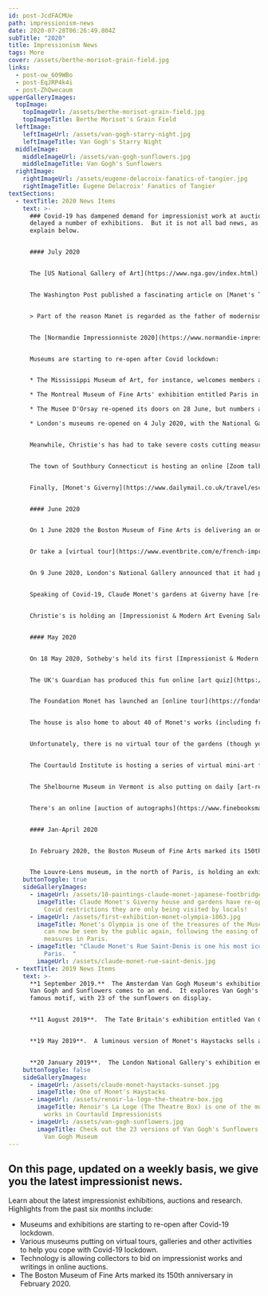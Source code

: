```yaml
---
id: post-JcdFACMUe
path: impressionism-news
date: 2020-07-28T06:26:49.804Z
subTitle: "2020"
title: Impressionism News
tags: More
cover: /assets/berthe-morisot-grain-field.jpg
links:
  - post-ow_609WBo
  - post-EqJRP4k4i
  - post-ZhQwecaum
upperGalleryImages:
  topImage:
    topImageUrl: /assets/berthe-morisot-grain-field.jpg
    topImageTitle: Berthe Morisot's Grain Field
  leftImage:
    leftImageUrl: /assets/van-gogh-starry-night.jpg
    leftImageTitle: Van Gogh's Starry Night
  middleImage:
    middleImageUrl: /assets/van-gogh-sunflowers.jpg
    middleImageTitle: Van Gogh's Sunflowers
  rightImage:
    rightImageUrl: /assets/eugene-delacroix-fanatics-of-tangier.jpg
    rightImageTitle: Eugene Delacroix' Fanatics of Tangier
textSections:
  - textTitle: 2020 News Items
    text: >-
      ### Covid-19 has dampened demand for impressionist work at auctions and
      delayed a number of exhibitions.  But it is not all bad news, as we
      explain below.


      #### July 2020


      The [US National Gallery of Art](https://www.nga.gov/index.html) in Washington re-opened on Monday 20 July, but requires face masks to be worn and social distancing.  It is the latest museum to re-open its doors following Covid shutdown.  Visitors can check out a [van Gogh](van-gogh-biography/) self-portrait, a version of Monet's Japanese Footbridge, Cezanne's The Peppermint Bottle and Manet's The Railway.  


      The Washington Post published a fascinating article on [Manet's The Dead Toreador](https://www.washingtonpost.com/graphics/2020/entertainment/edouard-manet-the-dead-toreador/) on 15 July 2020.  It includes the observation


      > Part of the reason Manet is regarded as the father of modernism is that his paintings uncovered fault lines that were fresh at the time but keep getting wider. “The Dead Toreador” is a fine example ... 


      The [Normandie Impressionniste 2020](https://www.normandie-impressionniste.fr/ "https\://www.normandie-impressionniste.fr/"), a festival of over 50 impressionist exhibitions, has now started and will run until 4 November 2020.  The exhibitions include Francois Depeaux, *The Man with 500 Paintings*, at the Rouen Fine Arts Museum featuring works by Monet, Renoir and Sisley.  The most famous painting on display is Monet's Rue St-Denis (pictured).  


      Museums are starting to re-open after Covid lockdown:


      * The Mississippi Museum of Art, for instance, welcomes members again from 1 July and the general public from 8 July (first responders and essential workers go free).  The Museum has also said that their *Van Gogh, Monet, Degas & Their Times* exhibition will re-open on 8 July (with its run extended until 10 January 2021. 

      * The Montreal Museum of Fine Arts' exhibition entitled Paris in the Days of Post-Impressionism opens on 4 July 2020.  Works by Monet, Morisot, Signac, Pissarro and Seurat are on display.

      * The Musee D'Orsay re-opened its doors on 28 June, but numbers are to be restricted to 3,000 per day and visitors are required to wear face masks.

      * London's museums re-opened on 4 July 2020, with the National Gallery offering priority access to members.  


      Meanwhile, Christie's has had to take severe costs cutting measures, merging its impressionism, modern and contemporary art departments into one.  And a battle regarding the Nazi-era sale of [Monet's Le Palais Ducal](https://www.theartnewspaper.com/news/heirs-battle-estate-over-usd30m-monet-painting-from-emden-collection-sold-during-nazi-era) (with an estimated value of $30 million) is due to be heard in the courts of New York in September 2020.  


      The town of Southbury Connecticut is hosting an online [Zoom talk on Claude Monet](https://www.southbury-ct.org/events-feed/?FeedID=5727) on 27 July 2020.  


      Finally, [Monet's Giverny](https://www.dailymail.co.uk/travel/escape/article-8498821/Hunspach-Alsace-winner-beautiful-village-France-competition.html) has come in 13th in a poll of the most beautiful villages in France.  


      #### June 2020


      On 1 June 2020 the Boston Museum of Fine Arts is delivering an online course for children in grades 1-5 entitled [Exploring Impressionism: The Art of Claude Monet](https://mfa.org/event/distance-learning/exploring-impressionism-the-art-of-claude-monet?event=62431).


      Or take a [virtual tour](https://www.eventbrite.com/e/french-impressionism-art-tour-at-the-national-gallery-of-art-washington-dc-tickets-109308235876?aff=erelexpmlt) of Washington's National Gallery of Art at 7pm on 26 June 2020 (tickets cost $15). 


      On 9 June 2020, London's National Gallery announced that it had purchased [The Drunkard, Zarauz](https://www.theguardian.com/artanddesign/2020/jun/09/national-gallery-buys-dazzling-joaquin-sorolla-painting) by Joaquín Sorolla, using funds left by a private donation.  The acquisition follows the National Gallery's hugely successful Sorolla exhibition held before Covid-19 lockdown started.  


      Speaking of Covid-19, Claude Monet's gardens at Giverny have [re-opened](https://uk.reuters.com/article/uk-health-coronavirus-france-monet/locals-savour-monets-gardens-without-the-crowds-idUKKBN23G2HP).  Locals are delighted: they can appreciate the gardens without the usual crowds!


      Christie's is holding an [Impressionist & Modern Art Evening Sale](https://www.sothebys.com/en/digital-catalogues/impressionist-modern-art-evening-sale) on **30 June**, but the title is a bit misleading.  The closest one gets to impressionism are works by Paul Signac and Pablo Picasso.


      #### May 2020


      On 18 May 2020, Sotheby's held its first [Impressionist & Modern Art Day Sale Online](https://www.sothebys.com/en/buy/auction/2020/impressionist-modern-art-day-sale-online).  The results for impressionist pieces often exceeded expectations.  Pissarro's Effect de Neige a Onsy sold for $560,000 (exceeding the top-end estimate of $350,000); Degas' Buste de Jeune Femme Presque Nue sold for $596,000 (estimate: $450,000); and Renoir's La Maison de la Poste sold for $200,000 (in the middle of its estimated range).  


      The UK's Guardian has produced this fun online [art quiz](https://www.theguardian.com/culture/2020/may/15/how-do-we-know-monet-painted-this-outdoors-the-great-british-art-quiz), including a question about Claude Monet.


      The Foundation Monet has launched an [online tour](https://fondation-monet.com/visite-virtuelle/) of Monet's House in Giverny.  Explore Monet's bedroom, his yellow kitchen adorned with Japanese art, and his blue-tiled kitchen.  


      The house is also home to about 40 of Monet's works (including from the Rouen Cathedral, Haystacks, Westminster Bridge, Houses of Parliament and Venice series) as well as works by other artists (Cezanne in particular).  


      Unfortunately, there is no virtual tour of the gardens (though you can check out some videos on The Foundation Monet's [vimeo channel](https://vimeo.com/fondationmonetgiverny)).  


      The Courtauld Institute is hosting a series of virtual mini-art festivals to help you get through lockdown.  [May 2020](https://www.eventbrite.co.uk/e/open-courtauld-hour-art-in-isolation-tickets-103139410754) sees evenings devoted to Women Artists, the Future of Art History and Art and Wellbeing.


      The Shelbourne Museum in Vermont is also putting on daily [art-related activities](https://shelburnemuseum.org/museum-from-home/ten-two-four-break-challenge/).


      There's an online [auction of autographs](https://www.finebooksmagazine.com/news/mao-marx-autographs-and-artifacts-offered-online-auction) and writings (you can bid until 13 May 2020), with lots including an 8-page letter written by Claude Monet to his second wife, Alice, in 1901.  It comments on the arrangements for Queen Victoria's funeral and Monet's meeting with writer Henry James.


      #### Jan-April 2020


      In February 2020, the Boston Museum of Fine Arts marked its 150th anniversary.  It selected 15 key works for the occasion, including one of Monet's Haystacks (or Grainstacks).


      The Louvre-Lens museum, in the north of Paris, is holding an exhibition entitled [Black Suns](https://www.louvrelens.fr/en/exhibition/noir/).  It explores artists' use of the colour black.  Edouard Manet, who unlike many of the impressionists loved using this colour, features heavily.  The exhibition runs until 25 January 2021.
    buttonToggle: true
    sideGalleryImages:
      - imageUrl: /assets/10-paintings-claude-monet-japanese-footbridge.jpg
        imageTitle: Claude Monet's Giverny house and gardens have re-opened.  But with
          Covid restrictions they are only being visited by locals!
      - imageUrl: /assets/first-exhibition-monet-olympia-1863.jpg
        imageTitle: Monet's Olympia is one of the treasures of the Musee d'Orsay.  It
          can now be seen by the public again, following the easing of Covid
          measures in Paris.
      - imageTitle: "Claude Monet's Rue Saint-Denis is one his most iconic works of
          Paris.  "
        imageUrl: /assets/claude-monet-rue-saint-denis.jpg
  - textTitle: 2019 News Items
    text: >-
      **1 September 2019.**  The Amsterdam Van Gogh Museum's exhibition entitled
      Van Gogh and Sunflowers comes to an end.  It explores Van Gogh's most
      famous motif, with 23 of the sunflowers on display.  


      **11 August 2019**.  The Tate Britain's exhibition entitled Van Gogh and Britain comes to an end; it explores Van Gogh's three-year stay in London in his early 20s, including the haunting Visitors Exercising (painted in 1890 but depicting the Newgate jail seen by Van Gogh decades earlier).  


      **19 May 2019**.  A luminous version of Monet's Haystacks sells at Christie's  New York for a record $97m ($110.7m with fees).


      **20 January 2019**.  The London National Gallery's exhibition entitled Courtauld Impressionists: from Manet to Cezanne comes to an end.  This show includes forty of the Courtauld gallery's most impressive masterpieces (which are able to be shown because the Courtauld is undergoing a major renovation project).  My favourite work on display is Renoir's La Loge (The Theatre Box).
    buttonToggle: false
    sideGalleryImages:
      - imageUrl: /assets/claude-monet-haystacks-sunset.jpg
        imageTitle: One of Monet's Haystacks
      - imageUrl: /assets/renoir-la-loge-the-theatre-box.jpg
        imageTitle: Renoir's La Loge (The Theatre Box) is one of the most captivating
          works in Courtauld Impressionists
      - imageUrl: /assets/van-gogh-sunflowers.jpg
        imageTitle: Check out the 23 versions of Van Gogh's Sunflowers at the Amsterdam
          Van Gogh Museum
---
```

## On this page, updated on a weekly basis, we give you the latest impressionist news.

Learn about the latest impressionist exhibitions, auctions and research. Highlights from the past six months include:

* Museums and exhibitions are starting to re-open after Covid-19 lockdown.
* Various museums putting on virtual tours, galleries and other activities to help you cope with Covid-19 lockdown.
* Technology is allowing collectors to bid on impressionist works and writings in online auctions.
* The Boston Museum of Fine Arts marked its 150th anniversary in February 2020.